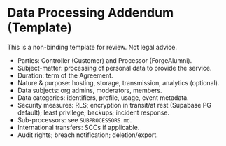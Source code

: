 # Data Processing Addendum (Template)

This is a non-binding template for review. Not legal advice.

- Parties: Controller (Customer) and Processor (ForgeAlumni).
- Subject-matter: processing of personal data to provide the service.
- Duration: term of the Agreement.
- Nature & purpose: hosting, storage, transmission, analytics (optional).
- Data subjects: org admins, moderators, members.
- Data categories: identifiers, profile, usage, event metadata.
- Security measures: RLS; encryption in transit/at rest (Supabase PG default); least privilege; backups; incident response.
- Sub-processors: see `SUBPROCESSORS.md`.
- International transfers: SCCs if applicable.
- Audit rights; breach notification; deletion/export.
